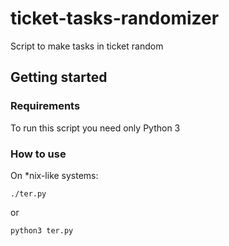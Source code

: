# ticket-tasks-randomizer

Script to make tasks in ticket random

## Getting started

### Requirements

To run this script you need only Python 3

### How to use

On *nix-like systems:

```
./ter.py
```

or

```
python3 ter.py
```
